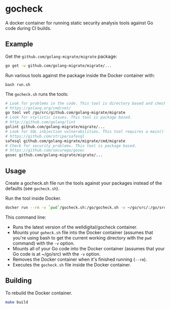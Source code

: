 # gocheck

A docker container for running static security analysis tools against Go code during CI builds.

## Example

Get the `github.com/golang-migrate/migrate` package:

```bash
go get -u github.com/golang-migrate/migrate/...
```

Run various tools against the package inside the Docker container with:

```
bash run.sh
```

The `gocheck.sh` runs the tools:

```bash
# Look for problems in the code. This tool is directory based and checks all subdirectories.
# https://golang.org/cmd/vet/
go tool vet /go/src/github.com/golang-migrate/migrate
# Look for stylistic issues. This tool is package based.
# http://github.com/golang/lint
golint github.com/golang-migrate/migrate/...
# Look for SQL inbjection vulnerabilities. This tool requires a main() entrypoint as the input package.
# https://github.com/stripe/safesql
safesql github.com/golang-migrate/migrate/cmd/migrate
# Check for security problems. This tool is package based.
# https://github.com/securego/gosec
gosec github.com/golang-migrate/migrate/...
```

## Usage

Create a gocheck.sh file run the tools against your packages instead of the defaults (see `gocheck.sh`).

Run the tool inside Docker.

```bash
docker run --rm -v `pwd`/gocheck.sh:/go/gocheck.sh -v ~/go/src/:/go/src welldigital/gocheck:latest
```

This command line:

* Runs the latest version of the welldigital/gocheck container.
* Mounts your `goheck.sh` file into the Docker container (assumes that you're using bash to get the current working directory with the `pwd` command) with the `-v` option.
* Mounts all of your Go code into the Docker container (assumes that your Go code is at ~/go/src) with the `-v` option.
* Removes the Docker container when it's finished running (`--rm`).
* Executes the `gocheck.sh` file inside the Docker container.

## Building

To rebuild the Docker container.

```bash
make build
```